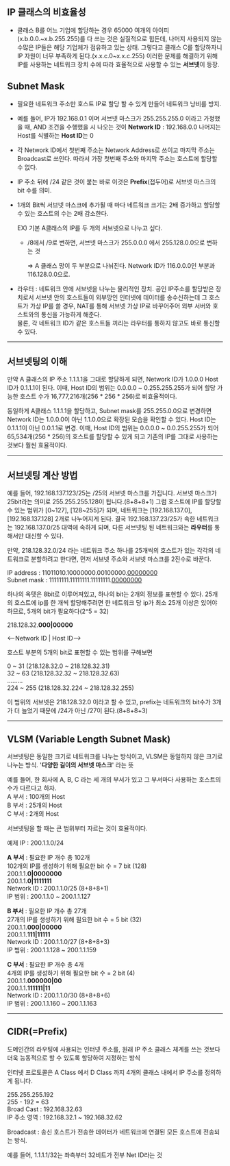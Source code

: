 ## IP 클래스의 비효율성

* 클래스 B를 어느 기업에 할당하는 경우 65000 여개의 아이피(x.b.0.0.~x.b.255.255)를 다 쓰는 것은 실질적으로 힘든데, 나머지 사용되지 않는 수많은 IP들은 해당 기업체가 점유하고 있는 상태. 그렇다고 클래스 C를 할당하자니 IP 자원이 너무 부족하게 된다.(x.x.c.0~x.x.c.255)
  이러한 문제를 해결하기 위해 IP를 사용하는 네트워크 장치 수에 따라 효율적으로 사용할 수 있는 **서브넷**이 등장.

## Subnet Mask

* 필요한 네트워크 주소만 호스트 IP로 할당 할 수 있게 만들어 네트워크 낭비를 방지.

* 예를 들어, IP가 192.168.0.1 이며 서브넷 마스크가 255.255.255.0 이라고 가정했을 때, AND 조건을 수행했을 시 나오는 것이 **Network ID** : 192.168.0.0 나머지는 Host를 식별하는 **Host ID**는 0

* 각 Network ID에서 첫번째 주소는 Network Address로 쓰이고 마지막 주소는 Broadcast로 쓰인다. 따라서 가장 첫번째 주소와 마지막 주소는 호스트에 할당할 수 없다.

* IP 주소 뒤에 /24 같은 것이 붙는 바로 이것은 **Prefix**(접두어)로 서브넷 마스크의 bit 수를 의미.

* 1개의 Bit씩 서브넷 마스크에 추가될 때 마다 네트워크 크기는 2배 증가하고 할당할 수 있는 호스트의 수는 2배 감소한다.

  EX) 기본 A클래스의 IP를 두 개의 서브넷으로 나누고 싶다.

  * /8에서 /9로 변하면, 서브넷 마스크가 255.0.0.0 에서 255.128.0.0으로 변하는 것</br>

    => A 클래스 망이 두 부분으로 나눠진다. Network ID가 116.0.0.0인 부분과 116.128.0.0으로.
  
* 라우터 : 네트워크 안에 서브넷을 나누는 물리적인 장치. 공인 IP주소를 할당받은 장치로서 서브넷 안의 호스트들이 외부망인 인터넷에 데이터를 송수신하는데 그 호스트가 가상 IP를 쓸 경우, NAT를 통해 서브넷 가상 IP로 바꾸어주어 외부 서버와 호스트와의 통신을 가능하게 해준다.</br>
  물론, 각 네트워크 ID가 같은 호스트들 끼리는 라우터를 통하지 않고도 바로 통신할 수 있다.

---------

## 서브넷팅의 이해

만약 A 클래스의 IP 주소 1.1.1.1을 그대로 할당하게 되면, Network ID가 1.0.0.0 Host ID가 0.1.1.1이 된다. 이때, Host ID의 범위는 0.0.0.0 ~ 0.255.255.255가 되어 할당 가능한 호스트 수가 16,777,216개(256 * 256 *  256)로 비효율적이다.

동일하게 A클래스 1.1.1.1을 할당하고, Subnet mask를 255.255.0.0으로 변경하면 Network ID는 1.0.0.0이 아닌 1.1.0.0으로 확장된 모습을 확인할 수 있다. Host ID는 0.1.1.1이 아닌 0.0.1.1로 변경.
이때, Host ID의 범위는 0.0.0.0 ~ 0.0.255.255가 되어 65,534개(256 * 256)의 호스트를 할당할 수 있게 되고 기존의 IP를 그대로 사용하는 것보다 훨씬 효율적이다.

----------

## 서브넷팅 계산 방법

예를 들어, 192.168.137.123/25는 /25의 서브넷 마스크를 가집니다. 서브넷 마스크가 25bit라는 의미로 255.255.255.128이 됩니다.(8+8+8+1) 그럼 호스트에 IP를 할당할 수 있는 범위가 [0~127], [128~255]가 되며, 네트워크는 [192.168.137.0], [192.168.137.128] 2개로 나누어지게 된다. 결국 192.168.137.23/25가 속한 네트워크는 192.168.137.0/25 대역에 속하게 되며, 다른 서브넷팅 된 네트워크와는 **라우터**를 통해서만 대신할 수 있다.

만약, 218.128.32.0/24 라는 네트워크 주소 하나를 25개씩의 호스트가 있는 각각의 네트워크로 분할하려고 한다면, 먼저 서브넷 주소와 서브넷 마스크를 2진수로 바꾼다.

IP address      : 11011010.10000000.00100000.<u>00000000</u></br>
Subnet mask : 11111111.11111111.11111111.<u>00000000</u>

하나의 옥텟은 8bit로 이루어져있고, 하나의 bit는 2개의 정보를 표현할 수 있다.
25개의 호스트에 ip를 한 개씩 할당해주려면 한 네트워크 당 ip가 최소 25개 이상은 있어야 하므로, 5개의 bit가 필요하다(2^5 = 32)

218.128.32.**000|00000**

<--Network ID  | Host ID-->

호스트 부분의 5개의 bit로 표현할 수 있는 범위를 구해보면

0 ~ 31	  (218.128.32.0 ~ 218.128.32.31)</br>
32 ~ 63	  (218.128.32.32 ~ 218.128.32.63) </br>
…...... </br>
224 ~ 255  (218.128.32.224 ~ 218.128.32.255)

이 범위의 서브넷은 218.128.32.0 이라고 할 수 있고, prefix는 네트워크의 bit수가 3개가 더 늘었기 때문에 /24가 아닌 /27이 된다.(8+8+8+3)

-------

## VLSM (Variable Length Subnet Mask)

서브넷팅은 동일한 크기로 네트워크를 나누는 방식이고, VLSM은 동일하지 않은 크기로 나누는 방식.
'**다양한 길이의 서브넷 마스크**' 라는 뜻

예를 들어, 한 회사에 A, B, C 라는 세 개의 부서가 있고 그 부서마다 사용하는 호스트의 수가 다르다고 하자. </br>
A 부서 : 100개의 Host </br>
B 부서 : 25개의 Host </br>
C 부서 : 2개의 Host </br>

서브넷팅을 할 때는 큰 범위부터 자르는 것이 효율적이다.

예제 IP : 200.1.1.0/24

**A 부서** : 필요한 IP 개수 총 102개</br>
	102개의 IP를 생성하기 위해 필요한 bit 수 = 7 bit (128)</br>
	200.1.1.**0|0000000**</br>
	200.1.1.**0|1111111**</br>
	Network ID : 200.1.1.0/25 (8+8+8+1)</br>
	IP 범위 : 200.1.1.0 ~ 200.1.1.127

**B 부서** : 필요한 IP 개수 총 27개</br>
	27개의 IP를 생성하기 위해 필요한 bit 수 = 5 bit (32)</br>
	200.1.1.**000|00000**</br>
	200.1.1.**111|11111**</br>
	Network ID : 200.1.1.0/27 (8+8+8+3)</br>
	IP 범위 : 200.1.1.128 ~ 200.1.1.159

**C 부서** : 필요한 IP 개수 총 4개</br>
	4개의 IP를 생성하기 위해 필요한 bit 수 = 2 bit (4)</br>
	200.1.1.**000000|00**</br>
	200.1.1.**111111|11**</br>
	Network ID : 200.1.1.0/30 (8+8+8+6)</br>
	IP 범위 : 200.1.1.160 ~ 200.1.1.163

------------

## CIDR(=Prefix)

도메인간의 라우팅에 사용되는 인터넷 주소를, 원래 IP 주소 클래스 체계를 쓰는 것보다 더욱 능동적으로 할 수 있도록 할당하여 지정하는 방식

인터넷 프로토콜은 A Class 에서 D Class 까지 4개의 클래스 내에서 IP 주소를 정의하게 됩니다.

255.255.255.192</br>
255 - 192 = 63</br>
Broad Cast : 192.168.32.63</br>
IP 주소 영역 : 192.168.32.1 ~ 192.168.32.62</br>

Broadcast : 송신 호스트가 전송한 데이터가 네트워크에 연결된 모든 호스트에 전송되는 방식.</br>

예를 들어, 1.1.1.1/32는 좌측부터 32비트가 전부 Net ID라는 것

